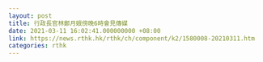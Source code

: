 ```yaml
---
layout: post
title: 行政長官林鄭月娥傍晚6時會見傳媒
date: 2021-03-11 16:02:41.000000000 +08:00
link: https://news.rthk.hk/rthk/ch/component/k2/1580008-20210311.htm
categories: rthk
---
```



